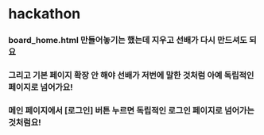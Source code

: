 # hackathon

### board_home.html 만들어놓기는 했는데 지우고 선배가 다시 만드셔도 되요
### 그리고 기본 페이지 확장 안 해야 선배가 저번에 말한 것처럼 아예 독립적인 페이지로 넘어가요!
### 메인 페이지에서 [로그인] 버튼 누르면 독립적인 로그인 페이지로 넘어가는 것처럼요!
